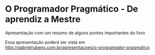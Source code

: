 
O Programador Pragmático - De aprendiz a Mestre
========================

Apresentação com um resumo de alguns pontos importantes do livro

Essa apresentação poderá ser vista em http://gabrielrubens.com.br/apresentacoes/o-programador-pragmatico
